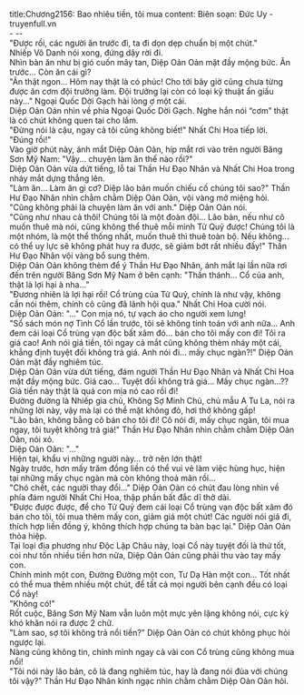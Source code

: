 title:Chương2156: Bao nhiêu tiền, tôi mua
content:
Biên soạn: Đức Uy - truyenfull.vn<br>- --<br>"Được rồi, các người ăn trước đi, ta đi dọn dẹp chuẩn bị một chút."<br>Nhiếp Vô Danh nói xong, đứng dậy rời đi.<br>Nhìn bàn ăn như bị gió cuốn mây tan, Diệp Oản Oản mặt đầy mộng bức. Ăn trước... Còn ăn cái gì?<br>"Ăn thật ngon... Hôm nay thật là có phúc! Cho tới bây giờ cũng chưa từng được ăn cơm đội trưởng làm. Đội trưởng lại còn có loại kỹ thuật ẩn giấu này..." Ngoại Quốc Dời Gạch hài lòng ợ một cái.<br>Diệp Oản Oản nhìn về phía Ngoại Quốc Dời Gạch. Nghe hắn nói “cơm” thật là có chút không quen tai cho lắm.<br>"Đừng nói là cậu, ngay cả tôi cũng không biết!" Nhất Chi Hoa tiếp lời.<br>"Đúng rồi!"<br>Vào giờ phút này, ánh mắt Diệp Oản Oản, híp mắt rơi vào trên người Băng Sơn Mỹ Nam: "Vậy... chuyện làm ăn thế nào rồi?"<br>Diệp Oản Oản vừa dứt tiếng, lỗ tai Thần Hư Đạo Nhân và Nhất Chi Hoa trong nháy mắt dựng thẳng lên.<br>"Làm ăn... Làm ăn gì cơ? Diệp lão bản muốn chiếu cố chúng tôi sao?" Thần Hư Đạo Nhân nhìn chằm chằm Diệp Oản Oản, vội vàng mở miệng hỏi.<br>"Cũng không phải là chuyện làm ăn với anh." Diệp Oản Oản nói.<br>"Cũng như nhau cả thôi! Chúng tôi là một đoàn đội... Lão bản, nếu như cô muốn thuê mà nói, cũng không thể thuê mỗi mình Tử Quỷ được! Chúng tôi là một nhóm, là một thể thống nhất, muốn thuê thì thuê toàn bộ. Nếu không... có thể uy lực sẽ không phát huy ra được, sẽ giảm bớt rất nhiều đấy!" Thần Hư Đạo Nhân vội vàng bổ sung thêm.<br>Diệp Oản Oản không thèm để ý Thần Hư Đạo Nhân, ánh mắt lại lần nữa rơi đến trên người Băng Sơn Mỹ Nam ở bên cạnh: "Thần thánh... Cổ của anh, thật là lợi hại à nha..."<br>"Đương nhiên là lợi hại rồi! Cổ trùng của Tử Quỷ, chính là như vậy, không cần nói thêm, chính cô cũng đã lãnh hội qua." Nhất Chi Hoa cười nói.<br>Diệp Oản Oản: "..." Con mịa nó, tự vạch áo cho người xem lưng!<br>"Sổ sách món nợ Tình Cổ lần trước, tôi sẽ không tính toán với anh nữa... Anh đem cái loại Cổ trùng vạn độc bất xâm đó... bán cho tôi mấy con đi! Tôi ra giá cao! Anh nói giá tiền, tôi ngay cả mắt cũng không thèm nháy một cái, khẳng định tuyệt đối không trả giá. Anh nói đi... mấy chục ngàn?!" Diệp Oản Oản mặt đầy nghiêm túc.<br>Diệp Oản Oản vừa dứt tiếng, đám người Thần Hư Đạo Nhân và Nhất Chi Hoa mặt đầy mộng bức. Giá cao... Tuyệt đối không trả giá... Mấy chục ngàn...??<br>Giá tiền này thật là quá con mịa nó cao rồi đi!<br>Đường đường là Nhiếp gia chủ, Không Sợ Minh Chủ, chủ mẫu A Tu La, nói ra những lời này, vậy mà lại có thể mặt không đỏ, hơi thở không gấp!<br>"Lão bản, không bằng cô bán cho tôi đi! Cô nói đi, mấy chục ngàn, tôi mua ngay, tôi tuyệt không trả giá!" Thần Hư Đạo Nhân nhìn chằm chằm Diệp Oản Oản, nói xỏ.<br>Diệp Oản Oản: "..."<br>Hiện tại, khẩu vị những người này... trở nên lớn thật!<br>Ngày trước, hơn mấy trăm đồng liền có thể vui vẻ làm việc hùng hục, hiện tại những mấy chục ngàn mà còn không thoả mãn rồi...<br>"Chó chết, các người thay đổi..." Diệp Oản Oản có chút đau lòng nhìn về phía đám người Nhất Chi Hoa, thập phần bất đắc dĩ thở dài.<br>"Được được được, để cho Tử Quỷ đem cái loại Cổ trùng vạn độc bất xâm đó bán cho tôi, tôi mua thêm mấy con, giảm giá một chút! Các người nói giá đi, thích hợp liền đồng ý, không thích hợp chúng ta bàn bạc lại." Diệp Oản Oản thỏa hiệp.<br>Tại loại địa phương như Độc Lập Châu này, loại Cổ này tuyệt đối là thứ tốt, coi như tốn nhiều tiền hơn nữa, Diệp Oản Oản cũng phải thu vào tay mấy con.<br>Chính mình một con, Đường Đường một con, Tư Dạ Hàn một con... Tốt nhất có thể mua thêm nhiều một chút, để tất cả mọi người bên cạnh đều có loại Cổ này!<br>"Không có!"<br>Rốt cuộc, Băng Sơn Mỹ Nam vẫn luôn một mực yên lặng không nói, cực kỳ khó khăn nói ra được 2 chữ.<br>"Làm sao, sợ tôi không trả nổi tiền?" Diệp Oản Oản có chút không phục hỏi ngược lại.<br>Nàng cũng không tin, chính mình ngay cả vài con Cổ trùng cũng không mua nổi!<br>"Tôi nói này lão bản, cô là đang nghiêm túc, hay là đang nói đùa với chúng tôi vậy?" Thần Hư Đạo Nhân kinh ngạc nhìn chằm chằm Diệp Oản Oản hỏi.
